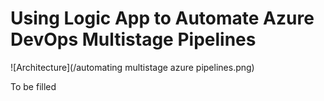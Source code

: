 # Using Logic App to Automate Azure DevOps Multistage Pipelines 

![Architecture](/automating multistage azure pipelines.png)

To be filled